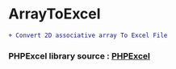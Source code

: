 # ArrayToExcel
```diff
+ Convert 2D associative array To Excel File
```
### PHPExcel library source : [PHPExcel](https://github.com/PHPOffice/PHPExcel)  

